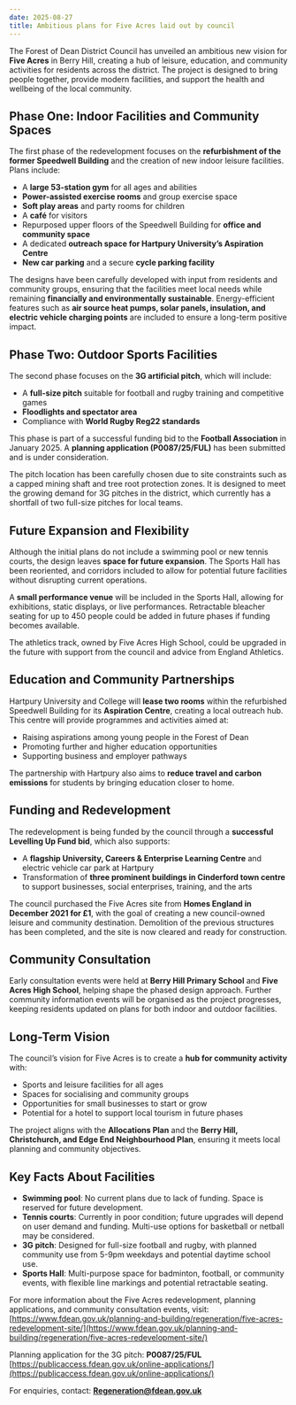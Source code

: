 ```yaml
---
date: 2025-08-27
title: Ambitious plans for Five Acres laid out by council
---
```


The Forest of Dean District Council has unveiled an ambitious new vision for **Five Acres** in Berry Hill, creating a hub of leisure, education, and community activities for residents across the district. The project is designed to bring people together, provide modern facilities, and support the health and wellbeing of the local community.

## Phase One: Indoor Facilities and Community Spaces

The first phase of the redevelopment focuses on the **refurbishment of the former Speedwell Building** and the creation of new indoor leisure facilities. Plans include:  

- A **large 53-station gym** for all ages and abilities  
- **Power-assisted exercise rooms** and group exercise space  
- **Soft play areas** and party rooms for children  
- A **café** for visitors  
- Repurposed upper floors of the Speedwell Building for **office and community space**  
- A dedicated **outreach space for Hartpury University’s Aspiration Centre**  
- **New car parking** and a secure **cycle parking facility**  

The designs have been carefully developed with input from residents and community groups, ensuring that the facilities meet local needs while remaining **financially and environmentally sustainable**. Energy-efficient features such as **air source heat pumps, solar panels, insulation, and electric vehicle charging points** are included to ensure a long-term positive impact.

## Phase Two: Outdoor Sports Facilities

The second phase focuses on the **3G artificial pitch**, which will include:  

- A **full-size pitch** suitable for football and rugby training and competitive games  
- **Floodlights and spectator area**  
- Compliance with **World Rugby Reg22 standards**  

This phase is part of a successful funding bid to the **Football Association** in January 2025. A **planning application (P0087/25/FUL)** has been submitted and is under consideration.  

The pitch location has been carefully chosen due to site constraints such as a capped mining shaft and tree root protection zones. It is designed to meet the growing demand for 3G pitches in the district, which currently has a shortfall of two full-size pitches for local teams.

## Future Expansion and Flexibility

Although the initial plans do not include a swimming pool or new tennis courts, the design leaves **space for future expansion**. The Sports Hall has been reoriented, and corridors included to allow for potential future facilities without disrupting current operations.  

A **small performance venue** will be included in the Sports Hall, allowing for exhibitions, static displays, or live performances. Retractable bleacher seating for up to 450 people could be added in future phases if funding becomes available.

The athletics track, owned by Five Acres High School, could be upgraded in the future with support from the council and advice from England Athletics.

## Education and Community Partnerships

Hartpury University and College will **lease two rooms** within the refurbished Speedwell Building for its **Aspiration Centre**, creating a local outreach hub. This centre will provide programmes and activities aimed at:  

- Raising aspirations among young people in the Forest of Dean  
- Promoting further and higher education opportunities  
- Supporting business and employer pathways  

The partnership with Hartpury also aims to **reduce travel and carbon emissions** for students by bringing education closer to home.  

## Funding and Redevelopment

The redevelopment is being funded by the council through a **successful Levelling Up Fund bid**, which also supports:  

- A **flagship University, Careers & Enterprise Learning Centre** and electric vehicle car park at Hartpury  
- Transformation of **three prominent buildings in Cinderford town centre** to support businesses, social enterprises, training, and the arts  

The council purchased the Five Acres site from **Homes England in December 2021 for £1**, with the goal of creating a new council-owned leisure and community destination. Demolition of the previous structures has been completed, and the site is now cleared and ready for construction.

## Community Consultation

Early consultation events were held at **Berry Hill Primary School** and **Five Acres High School**, helping shape the phased design approach. Further community information events will be organised as the project progresses, keeping residents updated on plans for both indoor and outdoor facilities.

## Long-Term Vision

The council’s vision for Five Acres is to create a **hub for community activity** with:  

- Sports and leisure facilities for all ages  
- Spaces for socialising and community groups  
- Opportunities for small businesses to start or grow  
- Potential for a hotel to support local tourism in future phases  

The project aligns with the **Allocations Plan** and the **Berry Hill, Christchurch, and Edge End Neighbourhood Plan**, ensuring it meets local planning and community objectives.

## Key Facts About Facilities

- **Swimming pool**: No current plans due to lack of funding. Space is reserved for future development.  
- **Tennis courts**: Currently in poor condition; future upgrades will depend on user demand and funding. Multi-use options for basketball or netball may be considered.  
- **3G pitch**: Designed for full-size football and rugby, with planned community use from 5-9pm weekdays and potential daytime school use.  
- **Sports Hall**: Multi-purpose space for badminton, football, or community events, with flexible line markings and potential retractable seating.  

For more information about the Five Acres redevelopment, planning applications, and community consultation events, visit:  
[https://www.fdean.gov.uk/planning-and-building/regeneration/five-acres-redevelopment-site/](https://www.fdean.gov.uk/planning-and-building/regeneration/five-acres-redevelopment-site/)  

Planning application for the 3G pitch: **P0087/25/FUL**  
[https://publicaccess.fdean.gov.uk/online-applications/](https://publicaccess.fdean.gov.uk/online-applications/)  

For enquiries, contact: **Regeneration@fdean.gov.uk**
